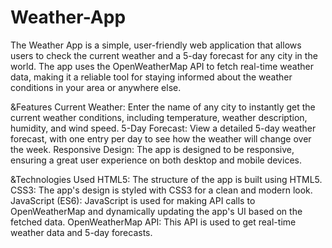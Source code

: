 # Weather-App
The Weather App is a simple, user-friendly web application that allows users to check the current weather and a 5-day forecast for any city in the world. The app uses the OpenWeatherMap API to fetch real-time weather data, making it a reliable tool for staying informed about the weather conditions in your area or anywhere else.

&Features
Current Weather: Enter the name of any city to instantly get the current weather conditions, including temperature, weather description, humidity, and wind speed.
5-Day Forecast: View a detailed 5-day weather forecast, with one entry per day to see how the weather will change over the week.
Responsive Design: The app is designed to be responsive, ensuring a great user experience on both desktop and mobile devices.

&Technologies Used
HTML5: The structure of the app is built using HTML5.
CSS3: The app's design is styled with CSS3 for a clean and modern look.
JavaScript (ES6): JavaScript is used for making API calls to OpenWeatherMap and dynamically updating the app's UI based on the fetched data.
OpenWeatherMap API: This API is used to get real-time weather data and 5-day forecasts.
